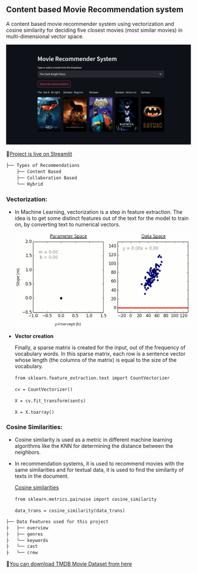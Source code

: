 ## Content based Movie Recommendation system
A content based movie recommender system using vectorization and cosine similarity for deciding five closest movies (most similar movies) in multi-dimensional vector space.

![postor](https://github.com/Abhishek-k-git/Movie-Recommendation-System/blob/main/photos/postor.png)

🔗[Project is live on Streamlit](https://movie-recommendation-system-4ng5fkkpghf5hyjrgiw9ej.streamlit.app/)

```bash
├── Types of Recommendations
    ├── Content Based
    ├── Collaboration Based
    └── Hybrid
```

### Vectorization:
- In Machine Learning, vectorization is a step in feature extraction. The idea is to get some distinct features out of the text for the model to train on, by converting text to numerical vectors.
  
  ![postor](https://github.com/Abhishek-k-git/Movie-Recommendation-System/blob/main/photos/vectorization.gif)
  
- **Vector creation**
  
    Finally, a sparse matrix is created for the input, out of the frequency of vocabulary words. In this sparse matrix, each row is a sentence vector whose length (the columns of the matrix) is equal to the size of the vocabulary.

  ```from sklearn.feature_extraction.text import CountVectorizer```
  
  ```cv = CountVectorizer()```
  
  ```X = cv.fit_transform(sents)```
  
  ```X = X.toarray()```

### Cosine Similarities:
- Cosine similarity is used as a metric in different machine learning algorithms like the KNN for determining the distance between the neighbors.
    
- In recommendation systems, it is used to recommend movies  with the same similarities and for textual data, it is used to find the similarity of texts in the document.

  [Cosine similarities](https://github.com/Abhishek-k-git/Movie-Recommendation-System/blob/main/photos/cosine-similarity.jpg)

  ```from sklearn.metrics.pairwise import cosine_similarity```

  ```data_trans = cosine_similarity(data_trans)```


```bash
├── Data Features used for this project
├   ├── overview
├   ├── genres
├   └── keywords
├   └── cast
├   └── crew
```


🔗[You can download TMDB Movie Dataset from here](https://www.kaggle.com/datasets/tmdb/tmdb-movie-metadata?select=tmdb_5000_movies.csv)
